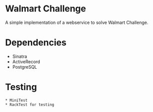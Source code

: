 # Walmart Challenge

A simple implementation of a webservice to solve Walmart Challenge.

# Dependencies
  * Sinatra
  * ActiveRecord
  * PostgreSQL

  # Testing
    * MiniTest
    * RackTest for testing